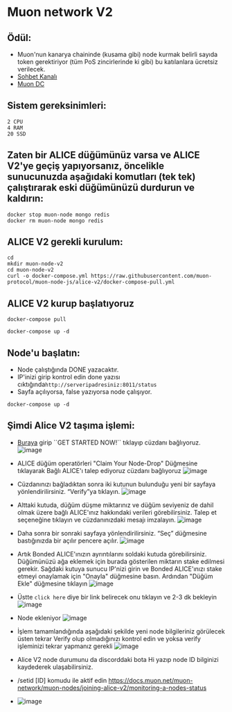 # Muon network V2

## Ödül:

* Muon'nun kanarya chaininde (kusama gibi) node kurmak belirli sayıda token gerektiriyor (tüm PoS zincirlerinde ki gibi) bu katılanlara ücretsiz verilecek.
* [Sohbet Kanalı](https://t.me/MuonNetworkTurkish)
* [Muon DC](https://discord.gg/muon)

## Sistem gereksinimleri:
```
2 CPU
4 RAM
20 SSD
```

## Zaten bir ALICE düğümünüz varsa ve ALICE V2'ye geçiş yapıyorsanız, öncelikle sunucunuzda aşağıdaki komutları (tek tek) çalıştırarak eski düğümünüzü durdurun ve kaldırın:
```
docker stop muon-node mongo redis
docker rm muon-node mongo redis
```

## ALICE V2 gerekli kurulum:
```
cd
mkdir muon-node-v2
cd muon-node-v2
curl -o docker-compose.yml https://raw.githubusercontent.com/muon-protocol/muon-node-js/alice-v2/docker-compose-pull.yml
```

## ALICE V2 kurup başlatıyoruz

```
docker-compose pull
```
```
docker-compose up -d
```
## Node'u başlatın:
* Node çalıştığında DONE yazacaktır.
* IP'inizi girip kontrol edin done yazısı cıktığında`http://serveripadresiniz:8011/status`
* Sayfa açılıyorsa, false yazıyorsa node çalışıyor.

```
docker-compose up -d
```


## Şimdi Alice V2 taşıma işlemi:

* [Buraya]([https://alice.muon.net/join](https://alice-v2.muon.net/)) girip ``GET STARTED NOW!`` tıklayıp cüzdanı bağlıyoruz.
  ![image](https://github.com/ahmkah/Muon-Network/assets/99053148/563a9425-789e-4a7b-afb0-b7695e36fef5)
  
* ALICE düğüm operatörleri  "Claim Your Node-Drop" Düğmesine tıklayarak Bağlı ALICE'ı talep ediyoruz  cüzdanı bağlıyoruz 
  ![image](https://github.com/ahmkah/Muon-Network/assets/99053148/642e2e90-ed3b-409a-85ca-b9e613d10c4e)
  
* Cüzdanınızı bağladıktan sonra iki kutunun bulunduğu yeni bir sayfaya yönlendirilirsiniz. “Verify”ya tıklayın.
  ![image](https://github.com/ahmkah/Muon-Network/assets/99053148/77895d35-629a-46f1-bbbd-894c2bd82d90)
  
* Alttaki kutuda, düğüm düşme miktarınız ve düğüm seviyeniz de dahil olmak üzere bağlı ALICE'ınız hakkındaki verileri görebilirsiniz. Talep et seçeneğine tıklayın ve cüzdanınızdaki mesajı imzalayın.
![image](https://github.com/ahmkah/Muon-Network/assets/99053148/0c845678-3a35-4093-9dc1-02ffbdbe0831)

* Daha sonra bir sonraki sayfaya yönlendirilirsiniz. “Seç” düğmesine bastığınızda bir açılır pencere açılır.
  ![image](https://github.com/ahmkah/Muon-Network/assets/99053148/d16d3362-d989-43ea-b9f9-251b66c94ad1)
  
* Artık Bonded ALICE'ınızın ayrıntılarını soldaki kutuda görebilirsiniz. Düğümünüzü ağa eklemek için burada gösterilen miktarın stake edilmesi gerekir. Sağdaki kutuya sunucu IP'nizi girin ve Bonded ALICE'ınızı stake etmeyi onaylamak için "Onayla" düğmesine basın. Ardından "Düğüm Ekle" düğmesine tıklayın
![image](https://github.com/ahmkah/Muon-Network/assets/99053148/18050886-170e-488b-858d-3ac6f459743b)

* Üstte ``click here`` diye bir link belirecek onu tıklayın ve 2-3 dk bekleyin
  ![image](https://github.com/ahmkah/Muon-Network/assets/99053148/00c1562c-fa47-455e-8355-053774b0ba19)
  
* Node ekleniyor
  ![image](https://github.com/ahmkah/Muon-Network/assets/99053148/a8208540-4479-49b6-bcb1-f0898efd7da9)
  
* İşlem tamamlandığında aşağıdaki şekilde yeni node bilgileriniz görülecek üsten tekrar Verify olup olmadığınızı kontrol edin ve yoksa verify işleminizi tekrar yapmanız gerekli
  ![image](https://github.com/ahmkah/Muon-Network/assets/99053148/b49dc4e7-fc4c-4003-bd68-4ed05122d0c2)

* Alice V2 node durumunu da discorddaki bota Hi yazıp node ID bilginizi kaydederek ulaşabilirsiniz.
*  /setid [ID] komudu ile aktif edin
https://docs.muon.net/muon-network/muon-nodes/joining-alice-v2/monitoring-a-nodes-status

*  ![image](https://github.com/ahmkah/Muon-Network/assets/99053148/fafd2c70-e91d-4c52-94fc-7ddefc402a2e)

 



  




